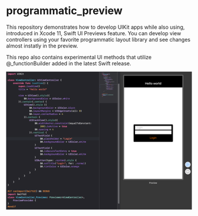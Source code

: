 # programmatic_preview

This repository demonstrates how to develop UIKit apps while also using, introduced in Xcode 11, Swift UI Previews feature. You can develop view controllers using your favorite programmatic layout library and see changes almost instatly in the preview.

This repo also contains experimental UI methods that utilize @_functionBuilder added in the latest Swift release.

![login](/Images/login.png)
